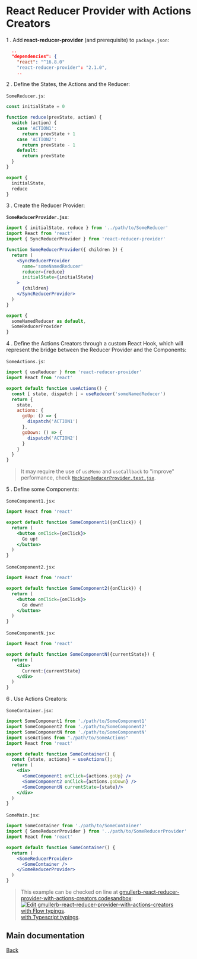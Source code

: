 # React Reducer Provider with Actions Creators

1 . Add **react-reducer-provider** (and prerequisite) to `package.json`:

```json
  ..
  "dependencies": {
    "react": "^16.8.0"
    "react-reducer-provider": "2.1.0",
    ..
```

2 . Define the States, the Actions and the Reducer:

`SomeReducer.js`:

```js
const initialState = 0

function reduce(prevState, action) {
  switch (action) {
    case 'ACTION1':
      return prevState + 1
    case 'ACTION2':
      return prevState - 1
    default:
      return prevState
  }
}

export {
  initialState,
  reduce
}
```

3 . Create the Reducer Provider:

**`SomeReducerProvider.jsx`**:

```jsx
import { initialState, reduce } from '../path/to/SomeReducer'
import React from 'react'
import { SyncReducerProvider } from 'react-reducer-provider'

function SomeReducerProvider({ children }) {
  return (
    <SyncReducerProvider
      name='someNamedReducer'
      reducer={reduce}
      initialState={initialState}
    >
      {children}
    </SyncReducerProvider>
  )
}

export {
  someNamedReducer as default,
  SomeReducerProvider
}
```

4 . Define the Actions Creators through a custom React Hook, which will represent the bridge between the Reducer Provider and the Components:

`SomeActions.js`:

```js
import { useReducer } from 'react-reducer-provider'
import React from 'react'

export default function useActions() {
  const [ state, dispatch ] = useReducer('someNamedReducer')
  return {
    state,
    actions: {
      goUp: () => {
        dispatch('ACTION1')
      },
      goDown: () => {
        dispatch('ACTION2')
      }
    }
  }
}
```

> It may require the use of `useMemo` and `useCallback` to "improve" performance, check [`MockingReducerProvider.test.jsx`](../src/test/js/MockingReducerProvider.test.jsx).

5 . Define some Components:

`SomeComponent1.jsx`:

```jsx
import React from 'react'

export default function SomeComponent1({onClick}) {
  return (
    <button onClick={onClick}>
      Go up!
    </button>
  )
}
```

`SomeComponent2.jsx`:

```jsx
import React from 'react'

export default function SomeComponent2({onClick}) {
  return (
    <button onClick={onClick}>
      Go down!
    </button>
  )
}
```

`SomeComponentN.jsx`:

```jsx
import React from 'react'

export default function SomeComponentN({currentState}) {
  return (
    <div>
      Current:{currentState}
    </div>
  )
}
```

6 . Use Actions Creators:

`SomeContainer.jsx`:

```jsx
import SomeComponent1 from './path/to/SomeComponent1'
import SomeComponent2 from './path/to/SomeComponent2'
import SomeComponentN from './path/to/SomeComponentN'
import useActions from "./path/to/SomeActions"
import React from 'react'

export default function SomeContainer() {
  const {state, actions} = useActions();
  return (
    <div>
      <SomeComponent1 onClick={actions.goUp} />
      <SomeComponent2 onClick={actions.goDown} />
      <SomeComponentN currentState={state}/>
    </div>
  )
}
```

`SomeMain.jsx`:

```jsx
import SomeContainer from './path/to/SomeContainer'
import { SomeReducerProvider } from '../path/to/SomeReducerProvider'
import React from 'react'

export default function SomeContainer() {
  return (
    <SomeReducerProvider>
      <SomeContainer />
    </SomeReducerProvider>
  )
}
```

> This example can be checked on line at [gmullerb-react-reducer-provider-with-actions-creators codesandbox](https://codesandbox.io/s/gmullerb-react-reducer-provider-with-actions-creators-0s7lp?module=%2Fsrc%2FSomeReducerProvider.jsx):  
[![Edit gmullerb-react-reducer-provider-with-actions-creators](https://codesandbox.io/static/img/play-codesandbox.svg)](https://codesandbox.io/s/gmullerb-react-reducer-provider-with-actions-creators-0s7lp?module=%2Fsrc%2FSomeReducerProvider.jsx)  
> [with Flow typings](with-actions-creators-and-flow-typings.md).  
> [with Typescript typings](with-actions-creators-and-ts-typings.md).  

## Main documentation

[Back](../README.md)
